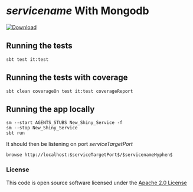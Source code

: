 # $servicename$ With Mongodb

[ ![Download](https://api.bintray.com/packages/hmrc/releases/$servicenameHyphen$/images/download.svg) ](https://bintray.com/hmrc/releases/$servicenameHyphen$/_latestVersion)

## Running the tests

    sbt test it:test

## Running the tests with coverage

    sbt clean coverageOn test it:test coverageReport

## Running the app locally

    sm --start AGENTS_STUBS New_Shiny_Service -f
    sm --stop New_Shiny_Service
    sbt run

It should then be listening on port $serviceTargetPort$

    browse http://localhost:$serviceTargetPort$/$servicenameHyphen$

### License


This code is open source software licensed under the [Apache 2.0 License]("http://www.apache.org/licenses/LICENSE-2.0.html")
